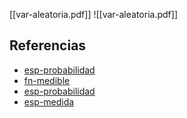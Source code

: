 [[var-aleatoria.pdf]]
![[var-aleatoria.pdf]]

## Referencias
- [esp-probabilidad](./esp-probabilidad.md)
- [fn-medible](./fn-medible.md)
- [esp-probabilidad](./esp-probabilidad.md)
- [esp-medida](./esp-medida.md)
